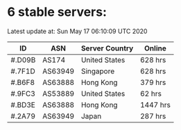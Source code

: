 # 6 stable servers:

Latest update at: Sun May 17 06:10:09 UTC 2020

| ID | ASN | Server Country | Online |
| -- | --- | -------------- | ------ |
| #.D09B | AS174 | United States | 628 hrs |
| #.7F1D | AS63949 | Singapore | 628 hrs |
| #.B6F8 | AS63888 | Hong Kong | 379 hrs |
| #.9FC3 | AS53889 | United States | 62 hrs |
| #.BD3E | AS63888 | Hong Kong | 1447 hrs |
| #.2A79 | AS63949 | Japan | 287 hrs |

